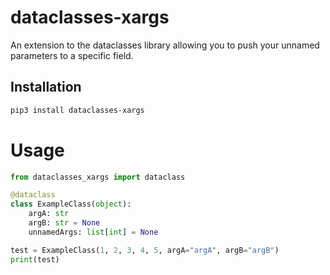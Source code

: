# dataclasses-xargs
An extension to the dataclasses library allowing you to push your unnamed parameters to a specific field.

## Installation
```bash
pip3 install dataclasses-xargs
```

# Usage
```python
from dataclasses_xargs import dataclass

@dataclass
class ExampleClass(object):
    argA: str
    argB: str = None
    unnamedArgs: list[int] = None

test = ExampleClass(1, 2, 3, 4, 5, argA="argA", argB="argB")
print(test)



```
